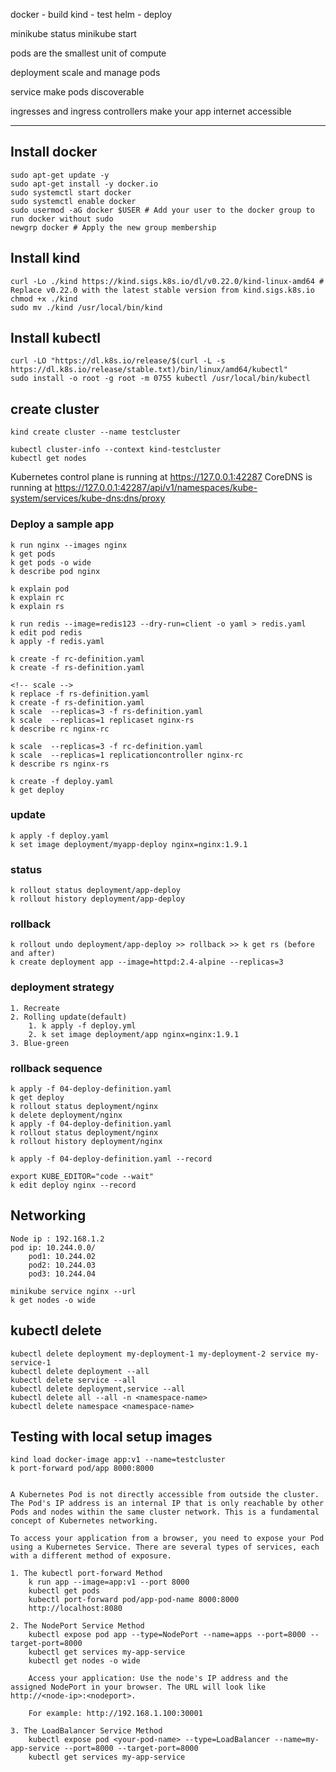 docker - build
kind - test
helm - deploy

minikube status
minikube start

pods are the smallest unit of compute

deployment scale and manage pods

service make pods discoverable

ingresses and ingress controllers make your app internet accessible

---

## Install docker

    sudo apt-get update -y
    sudo apt-get install -y docker.io
    sudo systemctl start docker
    sudo systemctl enable docker
    sudo usermod -aG docker $USER # Add your user to the docker group to run docker without sudo
    newgrp docker # Apply the new group membership

## Install kind

    curl -Lo ./kind https://kind.sigs.k8s.io/dl/v0.22.0/kind-linux-amd64 # Replace v0.22.0 with the latest stable version from kind.sigs.k8s.io
    chmod +x ./kind
    sudo mv ./kind /usr/local/bin/kind

## Install kubectl

    curl -LO "https://dl.k8s.io/release/$(curl -L -s https://dl.k8s.io/release/stable.txt)/bin/linux/amd64/kubectl"
    sudo install -o root -g root -m 0755 kubectl /usr/local/bin/kubectl

## create cluster

    kind create cluster --name testcluster

    kubectl cluster-info --context kind-testcluster
    kubectl get nodes

Kubernetes control plane is running at https://127.0.0.1:42287
CoreDNS is running at https://127.0.0.1:42287/api/v1/namespaces/kube-system/services/kube-dns:dns/proxy

### Deploy a sample app

    k run nginx --images nginx
    k get pods
    k get pods -o wide
    k describe pod nginx

    k explain pod
    k explain rc
    k explain rs

    k run redis --image=redis123 --dry-run=client -o yaml > redis.yaml
    k edit pod redis
    k apply -f redis.yaml

    k create -f rc-definition.yaml
    k create -f rs-definition.yaml

    <!-- scale -->
    k replace -f rs-definition.yaml
    k create -f rs-definition.yaml
    k scale  --replicas=3 -f rs-definition.yaml
    k scale  --replicas=1 replicaset nginx-rs
    k describe rc nginx-rc

    k scale  --replicas=3 -f rc-definition.yaml
    k scale  --replicas=1 replicationcontroller nginx-rc
    k describe rs nginx-rs

    k create -f deploy.yaml
    k get deploy

### update

    k apply -f deploy.yaml
    k set image deployment/myapp-deploy nginx=nginx:1.9.1

### status

    k rollout status deployment/app-deploy
    k rollout history deployment/app-deploy

### rollback

    k rollout undo deployment/app-deploy >> rollback >> k get rs (before and after)
    k create deployment app --image=httpd:2.4-alpine --replicas=3

### deployment strategy

    1. Recreate
    2. Rolling update(default)
        1. k apply -f deploy.yml
        2. k set image deployment/app nginx=nginx:1.9.1
    3. Blue-green

### rollback sequence

    k apply -f 04-deploy-definition.yaml
    k get deploy
    k rollout status deployment/nginx
    k delete deployment/nginx
    k apply -f 04-deploy-definition.yaml
    k rollout status deployment/nginx
    k rollout history deployment/nginx

    k apply -f 04-deploy-definition.yaml --record

    export KUBE_EDITOR="code --wait"
    k edit deploy nginx --record

## Networking

    Node ip : 192.168.1.2
    pod ip: 10.244.0.0/
        pod1: 10.244.02
        pod2: 10.244.03
        pod3: 10.244.04

    minikube service nginx --url
    k get nodes -o wide

## kubectl delete

    kubectl delete deployment my-deployment-1 my-deployment-2 service my-service-1
    kubectl delete deployment --all
    kubectl delete service --all
    kubectl delete deployment,service --all
    kubectl delete all --all -n <namespace-name>
    kubectl delete namespace <namespace-name>

## Testing with local setup images

    kind load docker-image app:v1 --name=testcluster
    k port-forward pod/app 8000:8000


    A Kubernetes Pod is not directly accessible from outside the cluster. The Pod's IP address is an internal IP that is only reachable by other Pods and nodes within the same cluster network. This is a fundamental concept of Kubernetes networking.

    To access your application from a browser, you need to expose your Pod using a Kubernetes Service. There are several types of services, each with a different method of exposure.

    1. The kubectl port-forward Method
        k run app --image=app:v1 --port 8000
        kubectl get pods
        kubectl port-forward pod/app-pod-name 8000:8000
        http://localhost:8080

    2. The NodePort Service Method
        kubectl expose pod app --type=NodePort --name=apps --port=8000 --target-port=8000
        kubectl get services my-app-service
        kubectl get nodes -o wide

        Access your application: Use the node's IP address and the assigned NodePort in your browser. The URL will look like http://<node-ip>:<nodeport>.

        For example: http://192.168.1.100:30001

    3. The LoadBalancer Service Method
        kubectl expose pod <your-pod-name> --type=LoadBalancer --name=my-app-service --port=8000 --target-port=8000
        kubectl get services my-app-service
